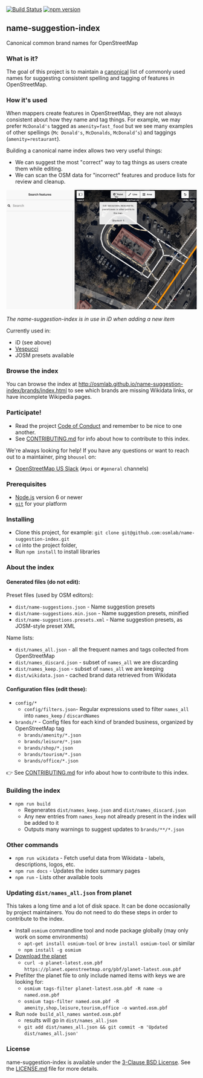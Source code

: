 [![Build Status](https://travis-ci.org/osmlab/name-suggestion-index.svg?branch=master)](https://travis-ci.org/osmlab/name-suggestion-index)
[![npm version](https://badge.fury.io/js/name-suggestion-index.svg)](https://badge.fury.io/js/name-suggestion-index)

## name-suggestion-index

Canonical common brand names for OpenStreetMap


### What is it?

The goal of this project is to maintain a [canonical](https://en.wikipedia.org/wiki/Canonicalization)
list of commonly used names for suggesting consistent spelling and tagging of features
in OpenStreetMap.


### How it's used

When mappers create features in OpenStreetMap, they are not always consistent about how they
name and tag things. For example, we may prefer `McDonald's` tagged as `amenity=fast_food`
but we see many examples of other spellings (`Mc Donald's`, `McDonalds`, `McDonald’s`) and
taggings (`amenity=restaurant`).

Building a canonical name index allows two very useful things:
- We can suggest the most "correct" way to tag things as users create them while editing.
- We can scan the OSM data for "incorrect" features and produce lists for review and cleanup.

<img width="1017px" alt="Name Suggestion Index in use in iD" src="https://raw.githubusercontent.com/osmlab/name-suggestion-index/master/docs/img/nsi-in-iD.gif"/>

*The name-suggestion-index is in use in iD when adding a new item*

Currently used in:
* iD (see above)
* [Vespucci](http://vespucci.io/tutorials/name_suggestions/)
* JOSM presets available


### Browse the index

You can browse the index at
http://osmlab.github.io/name-suggestion-index/brands/index.html
to see which brands are missing Wikidata links, or have incomplete Wikipedia pages.


### Participate!

* Read the project [Code of Conduct](CODE_OF_CONDUCT.md) and remember to be nice to one another.
* See [CONTRIBUTING.md](CONTRIBUTING.md) for info about how to contribute to this index.

We're always looking for help!  If you have any questions or want to reach out to a maintainer, ping `bhousel` on:
* [OpenStreetMap US Slack](https://slack.openstreetmap.us/)
(`#poi` or `#general` channels)


### Prerequisites

* [Node.js](https://nodejs.org/) version 6 or newer
* [`git`](https://www.atlassian.com/git/tutorials/install-git/) for your platform


### Installing

* Clone this project, for example:
  `git clone git@github.com:osmlab/name-suggestion-index.git`
* `cd` into the project folder,
* Run `npm install` to install libraries


### About the index

#### Generated files (do not edit):

Preset files (used by OSM editors):
* `dist/name-suggestions.json` - Name suggestion presets
* `dist/name-suggestions.min.json` - Name suggestion presets, minified
* `dist/name-suggestions.presets.xml` - Name suggestion presets, as JOSM-style preset XML

Name lists:
* `dist/names_all.json` - all the frequent names and tags collected from OpenStreetMap
* `dist/names_discard.json` - subset of `names_all` we are discarding
* `dist/names_keep.json` - subset of `names_all` we are keeping
* `dist/wikidata.json` - cached brand data retrieved from Wikidata

#### Configuration files (edit these):

* `config/*`
  * `config/filters.json`- Regular expressions used to filter `names_all` into `names_keep` / `discardNames`
* `brands/*` - Config files for each kind of branded business, organized by OpenStreetMap tag
  * `brands/amenity/*.json`
  * `brands/leisure/*.json`
  * `brands/shop/*.json`
  * `brands/tourism/*.json`
  * `brands/office/*.json`

:point_right: See [CONTRIBUTING.md](CONTRIBUTING.md) for info about how to contribute to this index.


### Building the index

* `npm run build`
  * Regenerates `dist/names_keep.json` and `dist/names_discard.json`
  * Any new entries from `names_keep` not already present in the index will be added to it
  * Outputs many warnings to suggest updates to `brands/**/*.json`


### Other commands

* `npm run wikidata` - Fetch useful data from Wikidata - labels, descriptions, logos, etc.
* `npm run docs` - Updates the index summary pages
* `npm run` - Lists other available tools

### Updating `dist/names_all.json` from planet

This takes a long time and a lot of disk space. It can be done occasionally by project maintainers.
You do not need to do these steps in order to contribute to the index.

- Install `osmium` commandline tool and node package globally (may only work on some environments)
  - `apt-get install osmium-tool` or `brew install osmium-tool` or similar
  - `npm install -g osmium`
- [Download the planet](http://planet.osm.org/pbf/)
  - `curl -o planet-latest.osm.pbf https://planet.openstreetmap.org/pbf/planet-latest.osm.pbf`
- Prefilter the planet file to only include named items with keys we are looking for:
  - `osmium tags-filter planet-latest.osm.pbf -R name -o named.osm.pbf`
  - `osmium tags-filter named.osm.pbf -R amenity,shop,leisure,tourism,office -o wanted.osm.pbf`
- Run `node build_all_names wanted.osm.pbf`
  - results will go in `dist/names_all.json`
  - `git add dist/names_all.json && git commit -m 'Updated dist/names_all.json'`


### License

name-suggestion-index is available under the [3-Clause BSD License](https://opensource.org/licenses/BSD-3-Clause).
See the [LICENSE.md](LICENSE.md) file for more details.
